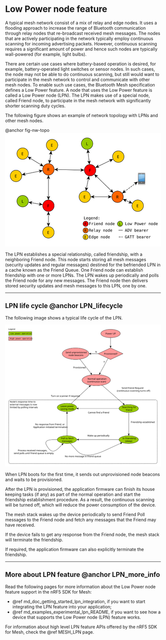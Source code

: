 # Low Power node feature

A typical mesh network consist of a mix of relay and edge nodes. It uses a flooding approach to
increase the range of Bluetooth communication through relay nodes that re-broadcast received
mesh messages. The nodes that are actively participating in the network typically employ continuous
scanning for incoming advertising packets. However, continuous scanning requires a significant
amount of power and hence such nodes are typically wall-powered (for example, light bulbs).

There are certain use cases where battery-based operation is desired, for example,
battery-operated light switches or sensor nodes. In such cases, the node may not be able to do
continuous scanning, but still would want to participate in the mesh network to control and
communicate with other mesh nodes. To enable such use cases,
the Bluetooth Mesh specification defines a Low Power feature. A node that uses the Low Power
feature is called a Low Power node (LPN).
The LPN makes use of a special node, called Friend node, to participate in the mesh network with
 significantly shorter scanning duty cycles.

The following figure shows an example of network topology with LPNs and other mesh nodes.

@anchor fig-nw-topo
![Mesh network topology](img/network_topology.svg "Network topology")

The LPN establishes a special relationship, called friendship, with a neighboring Friend node.
This node starts storing all mesh messages (security updates and regular messages) destined for
the befriended LPN in a cache known as the Friend Queue.
One Friend node can establish friendship with one or more LPNs.
The LPN wakes up periodically and polls the Friend node for any new messages. The
Friend node then delivers stored security updates and mesh messages to this LPN, one by one.


---


## LPN life cycle @anchor LPN_lifecycle

The following image shows a typical life cycle of the LPN.

![Typical LPN life cycle](img/lpn_life_cycle.svg "Typical LPN life cycle")

When LPN boots for the first time, it sends out unprovisioned node beacons and waits to be
provisioned.

After the LPN is provisioned, the application firmware can finish its house keeping tasks (if any)
as part of the normal operation and start the friendship establishment procedure. As a result, the continuous scanning will be turned off, which will
reduce the power consumption of the device.

The mesh stack wakes up the device periodically to send Friend Poll messages to the Friend node and fetch any
messages that the Friend may have received.

If the device fails to get any response from the Friend node, the mesh
stack will terminate the friendship.

If required, the application firmware can also explicitly
terminate the friendship.


---


## More about LPN feature @anchor LPN_more_info


Read the following pages for more information about the Low Power node feature support in the nRF5 SDK for Mesh:
- @ref md_doc_getting_started_lpn_integration, if you want to start integrating the LPN feature into your application;
- @ref md_examples_experimental_lpn_README, if you want to see how a device that supports the Low Power node (LPN) feature works.

For information about high level LPN feature APIs offered by the nRF5 SDK for Mesh, check the @ref MESH_LPN page.